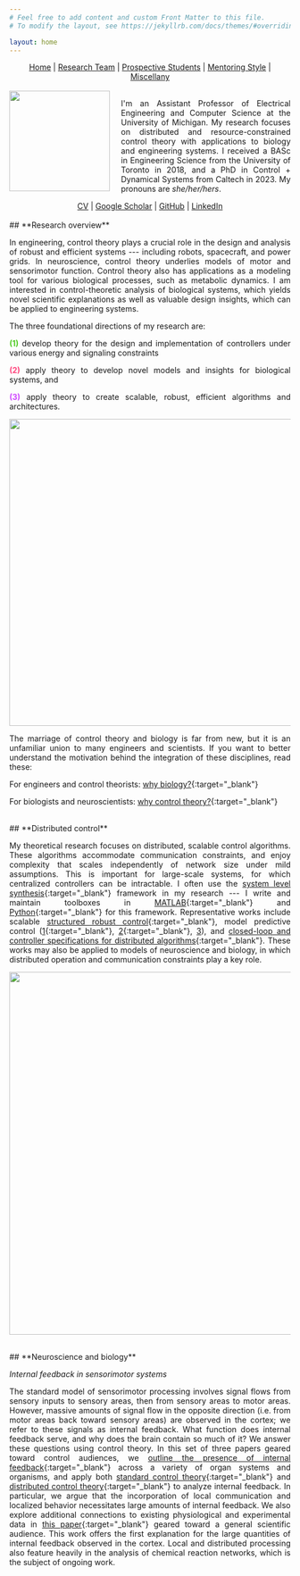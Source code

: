 ```yaml
---
# Feel free to add content and custom Front Matter to this file.
# To modify the layout, see https://jekyllrb.com/docs/themes/#overriding-theme-defaults

layout: home
---
```


<style>
body {text-align: justify}
.my-image {margin-right: 20px}
</style>

<center>
<a href="./index.html">Home</a> | <a href="./team.html">Research Team</a> | <a href="./prospectives.html">Prospective Students</a> | <a href="./mentoring.html">Mentoring Style</a> | <a href="./miscellany.html">Miscellany</a>
</center>
<br>

<img class="my-image" src="/assets/profile_picture.jpeg" align="left" width="180">

I'm an Assistant Professor of Electrical Engineering and Computer Science at the University of Michigan. My research focuses on distributed and resource-constrained control theory with applications to biology and engineering systems. I received a BASc in Engineering Science from the University of Toronto in 2018, and a PhD in Control + Dynamical Systems from Caltech in 2023. My pronouns are *she/her/hers*.

<center>
<a href="/assets/jsli_cv_feb03.pdf" target="_blank">CV</a> | <a href="https://scholar.google.com/citations?user=4EQuvGEAAAAJ" target="_blank">Google Scholar</a> | <a href="https://github.com/flyingpeach" target="_blank">GitHub</a> | <a href="https://www.linkedin.com/in/jslisali/" target="_blank">LinkedIn</a>
</center>

<br>
## **Research overview**

In engineering, control theory plays a crucial role in the design and analysis of robust and efficient systems --- including robots, spacecraft, and power grids. In neuroscience, control theory underlies models of motor and sensorimotor function. Control theory also has applications as a modeling tool for various biological processes, such as metabolic dynamics. I am interested in control-theoretic analysis of biological systems, which yields novel scientific explanations as well as valuable design insights, which can be applied to engineering systems.

The three foundational directions of my research are: 

<span style="color:#4ECA21;">**(1)**</span> develop theory for the design and implementation of controllers under various energy and signaling constraints 

<span style="color:#FF477E;">**(2)**</span> apply theory to develop novel models and insights for biological systems, and 

<span style="color:#CE47FF;">**(3)**</span> apply theory to create scalable, robust, efficient algorithms and architectures.

<p align="center">
<img width="550" src="/assets/research_overview.png">
</p>

The marriage of control theory and biology is far from new, but it is an unfamiliar union to many engineers and scientists. If you want to better understand the motivation behind the integration of these disciplines, read these:

For engineers and control theorists: [why biology?](./why_biology.html){:target="_blank"}

For biologists and neuroscientists: [why control theory?](./why_controls.html){:target="_blank"}

<br>
## **Distributed control**

My theoretical research focuses on distributed, scalable control algorithms. These algorithms accommodate communication constraints, and enjoy complexity that scales independently of network size under mild assumptions. This is important for large-scale systems, for which centralized controllers can be intractable. I often use the [system level synthesis](https://www.sciencedirect.com/science/article/pii/S1367578819300215){:target="_blank"} framework in my research --- I write and maintain toolboxes in [MATLAB](https://github.com/flyingpeach/sls-code/tree/master/matlab){:target="_blank"} and [Python](https://github.com/shih-hao-tseng/SLSpy){:target="_blank"} for this framework. Representative works include scalable [structured robust control](https://ieeexplore.ieee.org/abstract/document/9992622){:target="_blank"}, model predictive control ([1](https://ieeexplore.ieee.org/abstract/document/9939038){:target="_blank"}, [2](https://ieeexplore.ieee.org/abstract/document/10083211){:target="_blank"}, [3](https://ieeexplore.ieee.org/document/10229197)), and [closed-loop and controller specifications for distributed algorithms](https://ieeexplore.ieee.org/abstract/document/9147736){:target="_blank"}. These works may also be applied to models of neuroscience and biology, in which distributed operation and communication constraints play a key role.

<p align="center">
<img width="650" src="/assets/distributed_control.png">
</p>

<br>
## **Neuroscience and biology**

*Internal feedback in sensorimotor systems*

The standard model of sensorimotor processing involves signal flows from sensory inputs to sensory areas, then from sensory areas to motor areas. However, massive amounts of signal flow in the opposite direction (i.e. from motor areas back toward sensory areas) are observed in the cortex; we refer to these signals as internal feedback. What function does internal feedback serve, and why does the brain contain so much of it? We answer these questions using control theory. In this set of three papers geared toward control audiences, we [outline the presence of internal feedback](https://ieeexplore.ieee.org/abstract/document/9867859){:target="_blank"} across a variety of organ systems and organisms, and apply both [standard control theory](https://ieeexplore.ieee.org/abstract/document/9867794){:target="_blank"} and [distributed control theory](https://ieeexplore.ieee.org/abstract/document/9867769){:target="_blank"} to analyze internal feedback. In particular, we argue that the incorporation of local communication and localized behavior necessitates large amounts of internal feedback. We also explore additional connections to existing physiological and experimental data in [this paper](https://www.pnas.org/doi/abs/10.1073/pnas.2300445120){:target="_blank"} geared toward a general scientific audience. This work offers the first explanation for the large quantities of internal feedback observed in the cortex. Local and distributed processing also feature heavily in the analysis of chemical reaction networks, which is the subject of ongoing work.